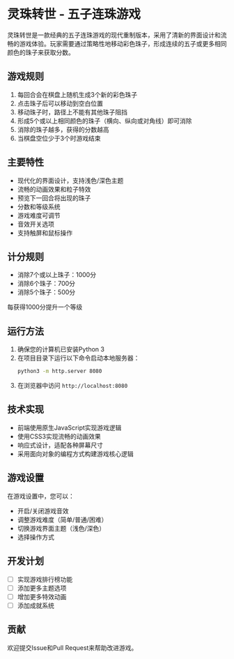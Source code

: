 # 灵珠转世 - 五子连珠游戏

灵珠转世是一款经典的五子连珠游戏的现代重制版本，采用了清新的界面设计和流畅的游戏体验。玩家需要通过策略性地移动彩色珠子，形成连续的五子或更多相同颜色的珠子来获取分数。

## 游戏规则

1. 每回合会在棋盘上随机生成3个新的彩色珠子
2. 点击珠子后可以移动到空白位置
3. 移动珠子时，路径上不能有其他珠子阻挡
4. 形成5个或以上相同颜色的珠子（横向、纵向或对角线）即可消除
5. 消除的珠子越多，获得的分数越高
6. 当棋盘空位少于3个时游戏结束

## 主要特性

- 现代化的界面设计，支持浅色/深色主题
- 流畅的动画效果和粒子特效
- 预览下一回合将出现的珠子
- 分数和等级系统
- 游戏难度可调节
- 音效开关选项
- 支持触屏和鼠标操作

## 计分规则

- 消除7个或以上珠子：1000分
- 消除6个珠子：700分
- 消除5个珠子：500分

每获得1000分提升一个等级

## 运行方法

1. 确保您的计算机已安装Python 3
2. 在项目目录下运行以下命令启动本地服务器：
   ```bash
   python3 -m http.server 8080
   ```
3. 在浏览器中访问 `http://localhost:8080`

## 技术实现

- 前端使用原生JavaScript实现游戏逻辑
- 使用CSS3实现流畅的动画效果
- 响应式设计，适配各种屏幕尺寸
- 采用面向对象的编程方式构建游戏核心逻辑

## 游戏设置

在游戏设置中，您可以：

- 开启/关闭游戏音效
- 调整游戏难度（简单/普通/困难）
- 切换游戏界面主题（浅色/深色）
- 选择操作方式

## 开发计划

- [ ] 实现游戏排行榜功能
- [ ] 添加更多主题选项
- [ ] 增加更多特效动画
- [ ] 添加成就系统

## 贡献

欢迎提交Issue和Pull Request来帮助改进游戏。
